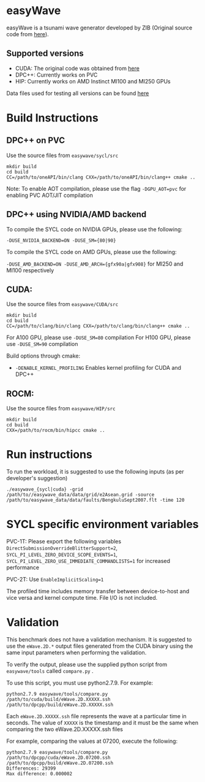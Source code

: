 # easyWave

easyWave is a tsunami wave generator developed by ZIB (Original source code from [here](https://github.com/christgau/easywave-sycl)).

## Supported versions

- CUDA: The original code was obtained from [here](https://git.gfz-potsdam.de/id2/geoperil/easyWave)
- DPC++: Currently works on PVC
- HIP: Currently works on AMD Instinct MI100 and MI250 GPUs

Data files used for testing all versions can be found [here](https://git.gfz-potsdam.de/id2/geoperil/easyWave/-/tree/master/data)

# Build Instructions

## DPC++ on PVC

Use the source files from ```easywave/sycl/src```

```
mkdir build
cd build
CC=/path/to/oneAPI/bin/clang CXX=/path/to/oneAPI/bin/clang++ cmake ..
```
Note: To enable AOT compilation, please use the flag `-DGPU_AOT=pvc` for enabling PVC AOT/JIT compilation

## DPC++ using NVIDIA/AMD backend

To compile the SYCL code on NVIDIA GPUs, please use the following:

`-DUSE_NVIDIA_BACKEND=ON -DUSE_SM={80|90}`

To compile the SYCL code on AMD GPUs, please use the following:

`-DUSE_AMD_BACKEND=ON -DUSE_AMD_ARCH={gfx90a|gfx908}` for MI250 and MI100 respectively

## CUDA:

Use the source files from ```easywave/CUDA/src```

```
mkdir build
cd build
CC=/path/to/clang/bin/clang CXX=/path/to/clang/bin/clang++ cmake ..
```

For A100 GPU, please use `-DUSE_SM=80` compilation 
For H100 GPU, please use `-DUSE_SM=90` compilation 

Build options through cmake:

* ```-DENABLE_KERNEL_PROFILING``` Enables kernel profiling for CUDA and DPC++

## ROCM:

Use the source files from ```easywave/HIP/src```

```
mkdir build
cd build
CXX=/path/to/rocm/bin/hipcc cmake ..
```

# Run instructions

To run the workload, it is suggested to use the following inputs (as per developer's suggestion)

```
./easywave_{sycl|cuda} -grid /path/to//easywave_data/data/grid/e2Asean.grid -source /path/to/easywave_data/data/faults/BengkuluSept2007.flt -time 120
```
# SYCL specific environment variables

PVC-1T: Please export the following variables `DirectSubmissionOverrideBlitterSupport=2`, `SYCL_PI_LEVEL_ZERO_DEVICE_SCOPE_EVENTS=1`, `SYCL_PI_LEVEL_ZERO_USE_IMMEDIATE_COMMANDLISTS=1` for increased performance

PVC-2T: Use `EnableImplicitScaling=1`

The profiled time includes memory transfer between device-to-host and vice versa and kernel compute time. File I/O is not included.

# Validation

This benchmark does not have a validation mechanism. It is suggested to use the `eWave.2D.*` output files generated from the CUDA binary using the same input parameters when performing the validation. 

To verify the output, please use the supplied python script from ```easywave/tools``` called ```compare.py``` . 

To use this script, you must use python2.7.9. For example:

```python2.7.9 easywave/tools/compare.py /path/to/cuda/build/eWave.2D.XXXXX.ssh /path/to/dpcpp/build/eWave.2D.XXXXX.ssh```

Each ```eWave.2D.XXXXX.ssh``` file represents the wave at a particular time in seconds. The value of `XXXXX` is the timestamp and it must be the same when comparing the two eWave.2D.XXXXX.ssh files

For example, comparing the values at 07200, execute the following:

```
python2.7.9 easywave/tools/compare.py /path/to/dpcpp/cuda/eWave.2D.07200.ssh /path/to/dpcpp/build/eWave.2D.07200.ssh
Differences: 29399
Max difference: 0.000002
```
